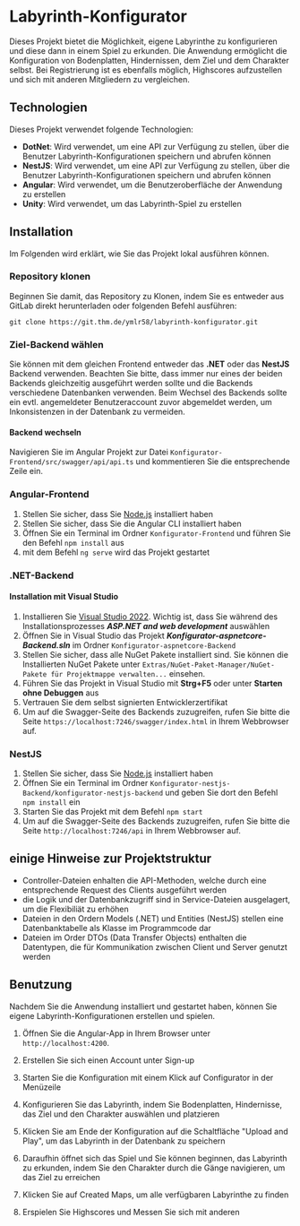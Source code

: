 
# Labyrinth-Konfigurator

Dieses Projekt bietet die Möglichkeit, eigene Labyrinthe zu konfigurieren und diese dann in einem Spiel zu erkunden. Die Anwendung ermöglicht die Konfiguration von Bodenplatten, Hindernissen, dem Ziel und dem Charakter selbst. Bei Registrierung ist es ebenfalls möglich, Highscores aufzustellen und sich mit anderen Mitgliedern zu vergleichen.

## Technologien

Dieses Projekt verwendet folgende Technologien:

-   **DotNet**: Wird verwendet, um eine API zur Verfügung zu stellen, über die Benutzer Labyrinth-Konfigurationen speichern und abrufen können
-   **NestJS**: Wird verwendet, um eine API zur Verfügung zu stellen, über die Benutzer Labyrinth-Konfigurationen speichern und abrufen können
-   **Angular**: Wird verwendet, um die Benutzeroberfläche der Anwendung zu erstellen
-   **Unity**: Wird verwendet, um das Labyrinth-Spiel zu erstellen

## Installation

Im Folgenden wird erklärt, wie Sie das Projekt lokal ausführen können. 

### Repository klonen
Beginnen Sie damit, das Repository zu Klonen, indem Sie es entweder aus GitLab direkt herunterladen oder folgenden Befehl ausführen:

    git clone https://git.thm.de/ymlr58/labyrinth-konfigurator.git

### Ziel-Backend wählen
Sie können mit dem gleichen Frontend entweder das **.NET** oder das **NestJS** Backend verwenden. Beachten Sie bitte, dass immer nur eines der beiden Backends gleichzeitig ausgeführt werden sollte und die Backends verschiedene Datenbanken verwenden.
Beim Wechsel des Backends sollte ein evtl. angemeldeter Benutzeraccount zuvor abgemeldet werden, um Inkonsistenzen in der Datenbank zu vermeiden.

#### Backend wechseln
Navigieren Sie im Angular Projekt zur Datei `Konfigurator-Frontend/src/swagger/api/api.ts` und kommentieren Sie die entsprechende Zeile ein.

### Angular-Frontend

1. Stellen Sie sicher, dass Sie [Node.js](https://nodejs.org/en/) installiert haben
2. Stellen Sie sicher, dass Sie die Angular CLI installiert haben
3. Öffnen Sie ein Terminal im Ordner `Konfigurator-Frontend` und führen Sie den Befehl `npm install` aus
4. mit dem Befehl `ng serve` wird das Projekt gestartet

 ### .NET-Backend
 
#### Installation mit Visual Studio
1. Installieren Sie [Visual Studio 2022](https://visualstudio.microsoft.com/de/downloads/). Wichtig ist, dass Sie während des Installationsprozesses ***ASP.NET and web development*** auswählen
2. Öffnen Sie in Visual Studio das Projekt ***Konfigurator-aspnetcore-Backend.sln*** im Ordner `Konfigurator-aspnetcore-Backend`
3. Stellen Sie sicher, dass alle NuGet Pakete installiert sind. Sie können die Installierten NuGet Pakete unter `Extras/NuGet-Paket-Manager/NuGet-Pakete für Projektmappe verwalten...` einsehen.
4. Führen Sie das Projekt in Visual Studio mit **Strg+F5** oder unter **Starten ohne Debuggen** aus
5. Vertrauen Sie dem selbst signierten Entwicklerzertifikat
6. Um auf die Swagger-Seite des Backends zuzugreifen, rufen Sie bitte die Seite `https://localhost:7246/swagger/index.html` in Ihrem Webbrowser auf.

### NestJS
1. Stellen Sie sicher, dass Sie [Node.js](https://nodejs.org/en/) installiert haben
2. Öffnen Sie ein Terminal im Ordner `Konfigurator-nestjs-Backend/konfigurator-nestjs-backend` und geben Sie dort den Befehl `npm install` ein
3. Starten Sie das Projekt mit dem Befehl  `npm start`
4. Um auf die Swagger-Seite des Backends zuzugreifen, rufen Sie bitte die Seite `http://localhost:7246/api` in Ihrem Webbrowser auf.

## einige Hinweise zur Projektstruktur
- Controller-Dateien enhalten die API-Methoden, welche durch eine entsprechende Request des Clients ausgeführt werden
- die Logik und der Datenbankzugriff sind in Service-Dateien ausgelagert, um die Flexibiliät zu erhöhen
- Dateien in den Ordern Models (.NET) und Entities (NestJS) stellen eine Datenbanktabelle als Klasse im Programmcode dar
- Dateien im Order DTOs (Data Transfer Objects) enthalten die Datentypen, die für Kommunikation zwischen Client und Server genutzt werden

## Benutzung

Nachdem Sie die Anwendung installiert und gestartet haben, können Sie eigene Labyrinth-Konfigurationen erstellen und spielen.

1.  Öffnen Sie die Angular-App in Ihrem Browser unter `http://localhost:4200`.
    
2.  Erstellen Sie sich einen Account unter Sign-up

3.  Starten Sie die Konfiguration mit einem Klick auf Configurator in der Menüzeile
    
4.  Konfigurieren Sie das Labyrinth, indem Sie Bodenplatten, Hindernisse, das Ziel und den Charakter auswählen und platzieren
    
5.  Klicken Sie am Ende der Konfiguration auf die Schaltfläche "Upload and Play", um das Labyrinth in der Datenbank zu speichern
    
6.  Daraufhin öffnet sich das Spiel und Sie können beginnen, das Labyrinth zu erkunden, indem Sie den Charakter durch die Gänge navigieren, um das Ziel zu erreichen
    
7.  Klicken Sie auf Created Maps, um alle verfügbaren Labyrinthe zu finden
    
8.  Erspielen Sie Highscores und Messen Sie sich mit anderen
    
